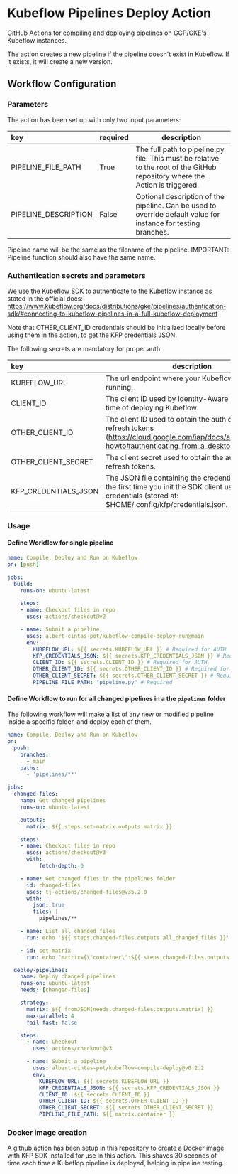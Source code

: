 # Kubeflow Pipelines Deploy Action

GitHub Actions for compiling and deploying pipelines on GCP/GKE's Kubeflow instances.

The action creates a new pipeline if the pipeline doesn't exist in Kubeflow. If it exists, it will create a new version.

## Workflow Configuration
### Parameters

The action has been set up with only two input parameters:

| key                       | required | description                                                                                                                  | 
| :------------------------ | -------- | ---------------------------------------------------------------------------------------------------------------------------- | 
| PIPELINE_FILE_PATH        | True     | The full path to pipeline.py file. This must be relative to the root of the GitHub repository where the Action is triggered. |
| PIPELINE_DESCRIPTION      | False    | Optional description of the pipeline. Can be used to override default value for instance for testing branches.               |

Pipeline name will be the same as the filename of the pipeline. IMPORTANT: Pipeline function should also have the same name.



### Authentication secrets and parameters

We use the Kubeflow SDK to authenticate to the Kubeflow instance as stated in the official docs: https://www.kubeflow.org/docs/distributions/gke/pipelines/authentication-sdk/#connecting-to-kubeflow-pipelines-in-a-full-kubeflow-deployment

Note that OTHER_CLIENT_ID credentials should be initialized locally before using them in the action, to get the KFP credentials JSON.

The following secrets are mandatory for proper auth:

| key                       | description                                                                                                                                                                      | 
| :------------------------ | -------------------------------------------------------------------------------------------------------------------------------------------------------------------------------- | 
| KUBEFLOW_URL              | The url endpoint where your Kubeflow UI is running.                                                                                                                              | 
| CLIENT_ID                 | The client ID used by Identity-Aware Proxy at the time of deploying Kubeflow.                                                                                                    | 
| OTHER_CLIENT_ID           | The client ID used to obtain the auth codes and refresh tokens (https://cloud.google.com/iap/docs/authentication-howto#authenticating_from_a_desktop_app).                       | 
| OTHER_CLIENT_SECRET       | The client secret used to obtain the auth codes and refresh tokens.                                                                                                              |
| KFP_CREDENTIALS_JSON      | The JSON file containing the credentials generated the first time you init the SDK client using above credentials (stored at: $HOME/.config/kfp/credentials.json.                |

### Usage

#### Define Workflow for single pipeline

```yaml
name: Compile, Deploy and Run on Kubeflow
on: [push]

jobs:
  build:
    runs-on: ubuntu-latest

    steps:
    - name: Checkout files in repo
      uses: actions/checkout@v2

    - name: Submit a pipeline
      uses: albert-cintas-pot/kubeflow-compile-deploy-run@main
      env:
        KUBEFLOW_URL: ${{ secrets.KUBEFLOW_URL }} # Required for AUTH
        KFP_CREDENTIALS_JSON: ${{ secrets.KFP_CREDENTIALS_JSON }} # Required for AUTH
        CLIENT_ID: ${{ secrets.CLIENT_ID }} # Required for AUTH
        OTHER_CLIENT_ID: ${{ secrets.OTHER_CLIENT_ID }} # Required for AUTH
        OTHER_CLIENT_SECRET: ${{ secrets.OTHER_CLIENT_SECRET }} # Required for AUTH
        PIPELINE_FILE_PATH: "pipeline.py" # Required

```

#### Define Workflow to run for all changed pipelines in a the `pipelines` folder

The following workflow will make a list of any new or modified pipeline inside a specific folder, and deploy each of them.
```yaml
name: Compile, Deploy and Run on Kubeflow
on:
  push:
    branches:
      - main
    paths:
      - 'pipelines/**'

jobs:
  changed-files:
    name: Get changed pipelines
    runs-on: ubuntu-latest

    outputs:
      matrix: ${{ steps.set-matrix.outputs.matrix }}

    steps:
    - name: Checkout files in repo
      uses: actions/checkout@v3
      with:
          fetch-depth: 0

    - name: Get changed files in the pipelines folder
      id: changed-files
      uses: tj-actions/changed-files@v35.2.0
      with:
        json: true
        files: |
          pipelines/**

    - name: List all changed files
      run: echo '${{ steps.changed-files.outputs.all_changed_files }}'

    - id: set-matrix
      run: echo "matrix={\"container\":${{ steps.changed-files.outputs.all_changed_files }}}" >> "$GITHUB_OUTPUT"

  deploy-pipelines:
    name: Deploy changed pipelines
    runs-on: ubuntu-latest
    needs: [changed-files]

    strategy:
      matrix: ${{ fromJSON(needs.changed-files.outputs.matrix) }}
      max-parallel: 4
      fail-fast: false

    steps:
      - name: Checkout
        uses: actions/checkout@v3

      - name: Submit a pipeline
        uses: albert-cintas-pot/kubeflow-compile-deploy@v0.2.2
        env:
          KUBEFLOW_URL: ${{ secrets.KUBEFLOW_URL }}
          KFP_CREDENTIALS_JSON: ${{ secrets.KFP_CREDENTIALS_JSON }}
          CLIENT_ID: ${{ secrets.CLIENT_ID }}
          OTHER_CLIENT_ID: ${{ secrets.OTHER_CLIENT_ID }}
          OTHER_CLIENT_SECRET: ${{ secrets.OTHER_CLIENT_SECRET }}
          PIPELINE_FILE_PATH: ${{ matrix.container }}


```

### Docker image creation

A github action has been setup in this repository to create a Docker image with KFP SDK installed for use in this action. This shaves 30 seconds of time each time a Kubeflop pipeline is deployed, helping in pipeline testing.
